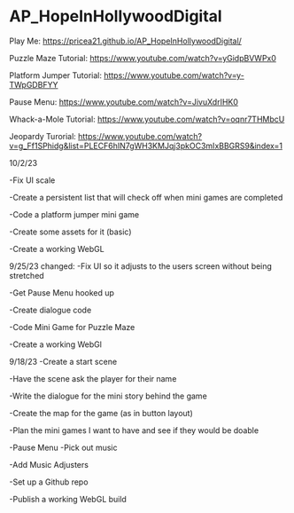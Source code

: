 # AP_HopeInHollywoodDigital
 
Play Me: https://pricea21.github.io/AP_HopeInHollywoodDigital/

Puzzle Maze Tutorial: https://www.youtube.com/watch?v=yGidpBVWPx0 

Platform Jumper Tutorial: https://www.youtube.com/watch?v=y-TWpGDBFYY  

Pause Menu: https://www.youtube.com/watch?v=JivuXdrIHK0 

Whack-a-Mole Tutorial: https://www.youtube.com/watch?v=oqnr7THMbcU

Jeopardy Turorial: https://www.youtube.com/watch?v=g_Ff1SPhidg&list=PLECF6hIN7gWH3KMJqj3pkOC3mIxBBGRS9&index=1

10/2/23 

-Fix UI scale

-Create a persistent list that will check off when mini games are completed

-Code a platform jumper mini game

-Create some assets for it (basic)

-Create a working WebGL

9/25/23 changed: -Fix UI so it adjusts to the users screen without being stretched

-Get Pause Menu hooked up

-Create dialogue code

-Code Mini Game for Puzzle Maze

-Create a working WebGl

9/18/23 
-Create a start scene 

-Have the scene ask the player for their name 

-Write the dialogue for the mini story behind the game 

-Create the map for the game (as in button layout) 

-Plan the mini games I want to have and see if they would be doable 

-Pause Menu -Pick out music 

-Add Music Adjusters 

-Set up a Github repo 

-Publish a working WebGL build

